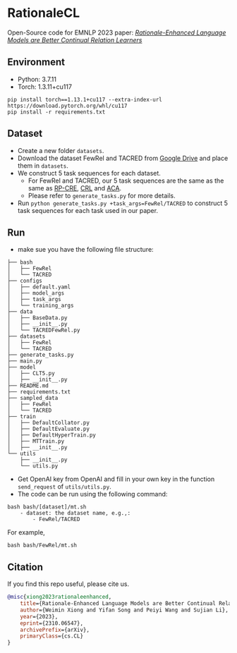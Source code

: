# RationaleCL

Open-Source code for EMNLP 2023 paper: *[Rationale-Enhanced Language Models are Better Continual Relation Learners](https://arxiv.org/abs/2310.06547)*

## Environment

- Python: 3.7.11
- Torch: 1.3.11+cu117

```
pip install torch==1.13.1+cu117 --extra-index-url https://download.pytorch.org/whl/cu117
pip install -r requirements.txt
```

## Dataset

- Create a new folder `datasets`.
- Download the dataset FewRel and TACRED from [Google Drive](https://drive.google.com/drive/folders/1z0aYk2HwfzYan2v5jyPxmie3YuXHsm_J?usp=sharing) and place them in `datasets`.
- We construct $5$  task sequences for each dataset.
  - For FewRel and TACRED, our 5 task sequences are the same as the same as [RP-CRE](https://aclanthology.org/2021.acl-long.20/), [CRL](https://aclanthology.org/2022.findings-acl.268/) and [ACA](https://aclanthology.org/2022.emnlp-main.420/).
  - Please refer to `generate_tasks.py` for more details.
- Run `python generate_tasks.py +task_args=FewRel/TACRED` to construct 5 task sequences for each task used in our paper.

## Run

* make sue you have the following file structure:

```
├── bash
│   ├── FewRel
│   └── TACRED
├── configs
│   ├── default.yaml
│   ├── model_args
│   ├── task_args
│   └── training_args
├── data
│   ├── BaseData.py
│   ├── __init__.py
│   └── TACREDFewRel.py
├── datasets
│   ├── FewRel
│   └── TACRED
├── generate_tasks.py
├── main.py
├── model
│   ├── CLT5.py
│   ├── __init__.py
├── README.md
├── requirements.txt
├── sampled_data
│   ├── FewRel
│   └── TACRED
├── train
│   ├── DefaultCollator.py
│   ├── DefaultEvaluate.py
│   ├── DefaultHyperTrain.py
│   ├── MTTrain.py
│   ├── __init__.py
└── utils
    ├── __init__.py
    └── utils.py
```

* Get OpenAI key from OpenAI and fill in your own key in the function `send_request` of `utils/utils.py`.
* The code can be run using the following command:

```
bash bash/[dataset]/mt.sh
    - dataset: the dataset name, e.g.,:
        - FewRel/TACRED
```

For example,

```
bash bash/FewRel/mt.sh
```

## Citation

If you find this repo useful, please cite us.

```bibtex
@misc{xiong2023rationaleenhanced,
    title={Rationale-Enhanced Language Models are Better Continual Relation Learners},
    author={Weimin Xiong and Yifan Song and Peiyi Wang and Sujian Li},
    year={2023},
    eprint={2310.06547},
    archivePrefix={arXiv},
    primaryClass={cs.CL}
}
```
